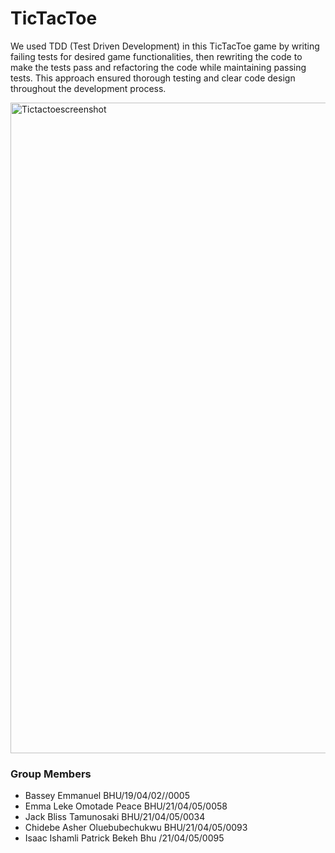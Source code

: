 # TicTacToe
We used TDD (Test Driven Development) in this TicTacToe game by writing failing tests for desired game functionalities, then rewriting the code to make the tests pass and refactoring the code while maintaining passing tests. This approach ensured thorough testing and clear code design throughout the development process.

<img width="1041" alt="Tictactoescreenshot" src="https://github.com/bassey2002/TicTacToe/assets/133603280/7db06ea7-51eb-412e-be39-eb6d226aa48b">

### Group Members
- Bassey Emmanuel BHU/19/04/02//0005
- Emma Leke Omotade Peace BHU/21/04/05/0058
- Jack Bliss Tamunosaki BHU/21/04/05/0034
- Chidebe Asher Oluebubechukwu BHU/21/04/05/0093 
- Isaac Ishamli Patrick Bekeh Bhu /21/04/05/0095
